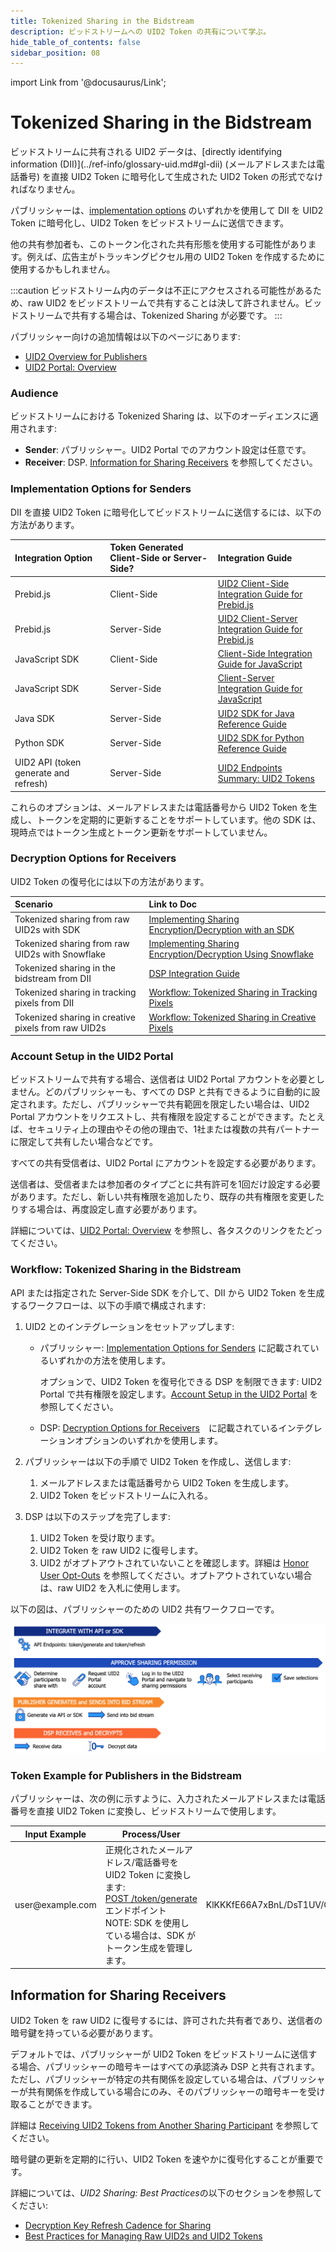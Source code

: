 ```yaml
---
title: Tokenized Sharing in the Bidstream
description: ビッドストリームへの UID2 Token の共有について学ぶ。
hide_table_of_contents: false
sidebar_position: 08
---
```


import Link from '@docusaurus/Link';

# Tokenized Sharing in the Bidstream

<Link href="../ref-info/glossary-uid#gl-bidstream">ビッドストリーム</Link>に共有される UID2 データは、[directly identifying information (DII)](../ref-info/glossary-uid.md#gl-dii) (メールアドレスまたは電話番号) を直接 UID2 Token に暗号化して生成された UID2 Token の形式でなければなりません。

パブリッシャーは、[implementation options](#implementation-options-for-senders) のいずれかを使用して DII を UID2 Token に暗号化し、UID2 Token をビッドストリームに送信できます。

他の共有参加者も、このトークン化された共有形態を使用する可能性があります。例えば、広告主がトラッキングピクセル用の UID2 Token を作成するために使用するかもしれません。

:::caution
ビッドストリーム内のデータは不正にアクセスされる可能性があるため、raw UID2 をビッドストリームで共有することは決して許されません。ビッドストリームで共有する場合は、Tokenized Sharing が必要です。
:::

パブリッシャー向けの追加情報は以下のページにあります:
- [UID2 Overview for Publishers](../overviews/overview-publishers.md)
- [UID2 Portal: Overview](../portal/portal-overview.md)

### Audience

ビッドストリームにおける Tokenized Sharing は、以下のオーディエンスに適用されます:

- **Sender**: パブリッシャー。UID2 Portal でのアカウント設定は任意です。
- **Receiver**: DSP. [Information for Sharing Receivers](#information-for-sharing-receivers) を参照してください。

### Implementation Options for Senders

DII を直接 UID2 Token に暗号化してビッドストリームに送信するには、以下の方法があります。

| Integration Option | Token Generated Client-Side or Server-Side? | Integration Guide |
| :--- | :--- | :--- |
| Prebid.js | Client-Side | [UID2 Client-Side Integration Guide for Prebid.js](../guides/integration-prebid-client-side.md) |
| Prebid.js | Server-Side | [UID2 Client-Server Integration Guide for Prebid.js](../guides/integration-prebid-server-side.md) |
| JavaScript SDK | Client-Side | [Client-Side Integration Guide for JavaScript](../guides/publisher-client-side.md) |
| JavaScript SDK | Server-Side | [Client-Server Integration Guide for JavaScript](../guides/integration-javascript-server-side.md) |
| Java SDK | Server-Side | [UID2 SDK for Java Reference Guide](../sdks/uid2-sdk-ref-java.md) |
| Python SDK | Server-Side | [UID2 SDK for Python Reference Guide](../sdks/uid2-sdk-ref-python.md) |
| UID2 API (token generate and refresh) | Server-Side | [UID2 Endpoints Summary: UID2 Tokens](../endpoints/summary-endpoints.md#uid2-tokens) | 

これらのオプションは、メールアドレスまたは電話番号から UID2 Token を生成し、トークンを定期的に更新することをサポートしています。他の SDK は、現時点ではトークン生成とトークン更新をサポートしていません。

### Decryption Options for Receivers

UID2 Token の復号化には以下の方法があります。

   | Scenario | Link to Doc |
   | :--- | :--- |
   | Tokenized sharing from raw UID2s with SDK | [Implementing Sharing Encryption/Decryption with an SDK](sharing-tokenized-from-raw.md#implementing-sharing-encryptiondecryption-with-an-sdk) |
   | Tokenized sharing from raw UID2s with Snowflake | [Implementing Sharing Encryption/Decryption Using Snowflake](sharing-tokenized-from-raw.md#implementing-sharing-encryptiondecryption-using-snowflake) |
   | Tokenized sharing in the bidstream from DII | [DSP Integration Guide](../guides/dsp-guide.md) |
   | Tokenized sharing in tracking pixels from DII | [Workflow: Tokenized Sharing in Tracking Pixels](sharing-tokenized-from-data-pixel.md#workflow-tokenized-sharing-in-tracking-pixels) |
   | Tokenized sharing in creative pixels from raw UID2s | [Workflow: Tokenized Sharing in Creative Pixels](sharing-tokenized-from-data-pixel.md#workflow-tokenized-sharing-in-creative-pixels) |

### Account Setup in the UID2 Portal

ビッドストリームで共有する場合、送信者は UID2 Portal アカウントを必要としません。どのパブリッシャーも、すべての DSP と共有できるように自動的に設定されます。ただし、パブリッシャーで共有範囲を限定したい場合は、UID2 Portal アカウントをリクエストし、共有権限を設定することができます。たとえば、セキュリティ上の理由やその他の理由で、1社または複数の共有パートナーに限定して共有したい場合などです。

すべての共有受信者は、UID2 Portal にアカウントを設定する必要があります。

送信者は、受信者または参加者のタイプごとに共有許可を1回だけ設定する必要があります。ただし、新しい共有権限を追加したり、既存の共有権限を変更したりする場合は、再度設定し直す必要があります。

詳細については、[UID2 Portal: Overview](../portal/portal-overview.md) を参照し、各タスクのリンクをたどってください。

### Workflow: Tokenized Sharing in the Bidstream

API または指定された Server-Side SDK を介して、DII から UID2 Token を生成するワークフローは、以下の手順で構成されます:

1. UID2 とのインテグレーションをセットアップします:

   - パブリッシャー: [Implementation Options for Senders](#implementation-options-for-senders) に記載されているいずれかの方法を使用します。

     オプションで、UID2 Token を復号化できる DSP を制限できます: UID2 Portal で共有権限を設定します。[Account Setup in the UID2 Portal](#account-setup-in-the-uid2-portal) を参照してください。
   - DSP: [Decryption Options for Receivers](#decryption-options-for-receivers)　に記載されているインテグレーションオプションのいずれかを使用します。

1. パブリッシャーは以下の手順で UID2 Token を作成し、送信します:

   1. メールアドレスまたは電話番号から UID2 Token を生成します。
   1. UID2 Token をビッドストリームに入れる。

1. DSP は以下のステップを完了します:

   1. UID2 Token を受け取ります。
   1. UID2 Token を raw UID2 に復号します。
   1. UID2 がオプトアウトされていないことを確認します。詳細は [Honor User Opt-Outs](../guides/dsp-guide.md#honor-user-opt-outs) を参照してください。オプトアウトされていない場合は、raw UID2 を入札に使用します。

以下の図は、パブリッシャーのための UID2 共有ワークフローです。

![UID2 Sharing Permission Integration Workflow for publishers](images/UID2_Sharing_Diagram_Integrate_SDK_Bid_Stream.png)

### Token Example for Publishers in the Bidstream

パブリッシャーは、次の例に示すように、入力されたメールアドレスまたは電話番号を直接 UID2 Token に変換し、ビッドストリームで使用します。

<table>
<colgroup>
    <col style={{
      width: "30%"
    }} />
    <col style={{
      width: "40%"
    }} />
    <col style={{
      width: "30%"
    }} />
   
  </colgroup>
<thead>
<tr>
<th>Input Example</th>
<th>Process/User</th>
<th >Result</th>
</tr>
</thead>
<tbody>
<tr>
<td>user@example.com</td>
<td>正規化されたメールアドレス/電話番号を UID2 Token に変換します:<br/><a href="../endpoints/post-token-generate">POST&nbsp;/token/generate</a> エンドポイント<br/>NOTE: SDK を使用している場合は、SDK がトークン生成を管理します。</td>
<td style={{
  wordBreak: "break-all"
}}>KlKKKfE66A7xBnL/DsT1UV/Q+V/r3xwKL89Wp7hpNllxmNkPaF8vdzenDvfoatn6sSXbFf5DfW9wwbdDwMnnOVpPxojkb8KYSGUte/FLSHtg4CLKMX52UPRV7H9UbWYvXgXC4PaVrGp/Jl5zaxPIDbAW0chULHxS+3zQCiiwHbIHshM+oJ==</td>
</tr>
</tbody>
</table>

## Information for Sharing Receivers

UID2 Token を raw UID2 に復号するには、許可された共有者であり、送信者の暗号鍵を持っている必要があります。

デフォルトでは、パブリッシャーが UID2 Token をビッドストリームに送信する場合、パブリッシャーの暗号キーはすべての承認済み DSP と共有されます。ただし、パブリッシャーが特定の共有関係を設定している場合は、パブリッシャーが共有関係を作成している場合にのみ、そのパブリッシャーの暗号キーを受け取ることができます。

詳細は [Receiving UID2 Tokens from Another Sharing Participant](sharing-tokenized-overview.md#receiving-uid2-tokens-from-another-sharing-participant) を参照してください。

暗号鍵の更新を定期的に行い、UID2 Token を速やかに復号化することが重要です。

詳細については、*UID2 Sharing: Best Practices*の以下のセクションを参照してください:

- [Decryption Key Refresh Cadence for Sharing](sharing-best-practices.md#decryption-key-refresh-cadence-for-sharing)
- [Best Practices for Managing Raw UID2s and UID2 Tokens](sharing-best-practices.md#best-practices-for-managing-raw-uid2s-and-uid2-tokens)
